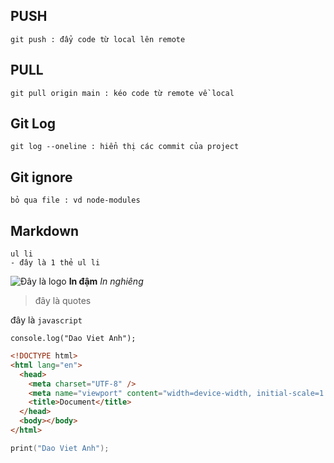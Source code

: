 ## PUSH

    git push : đẩy code từ local lên remote

## PULL

    git pull origin main : kéo code từ remote về local

## Git Log

    git log --oneline : hiển thị các commit của project

## Git ignore

    bỏ qua file : vd node-modules

## Markdown

    ul li
    - đây là 1 thẻ ul li

![Đây là logo](https://encrypted-tbn0.gstatic.com/images?q=tbn:ANd9GcQKtrOMG_WFFn6wkymZGe1T8sbrNza1A_BraZ08_OR4Rh_PxVpx)
**In đậm**
_In nghiêng_

> đây là quotes

đây là `javascript`

```javacript
console.log("Dao Viet Anh");
```

```html
<!DOCTYPE html>
<html lang="en">
  <head>
    <meta charset="UTF-8" />
    <meta name="viewport" content="width=device-width, initial-scale=1.0" />
    <title>Document</title>
  </head>
  <body></body>
</html>
```
```c++
print("Dao Viet Anh");
```
